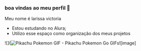 ### boa vindas ao meu perfil 🖤

Meu nome é larissa victoria 

- Estou estudando no Alura;
- Utilizo esse espaço como organização dos meus projetos


![](<img src="https://media1.tenor.com/m/SjZVtFSqWScAAAAd/pikachu-pokemon.gif" alt="Pikachu Pokemon GIF - Pikachu Pokemon Go GIFs"/>![image]
